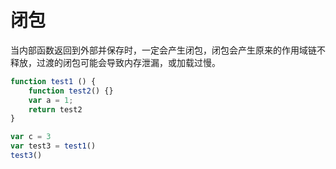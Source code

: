  # 闭包
当内部函数返回到外部并保存时，一定会产生闭包，闭包会产生原来的作用域链不释放，过渡的闭包可能会导致内存泄漏，或加载过慢。
```js
function test1 () {
	function test2() {}
	var a = 1;
	return test2
}

var c = 3
var test3 = test1()
test3()
```